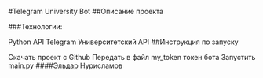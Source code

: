 #Telegram University Bot
##Описание проекта

###Технологии:

Python
API Telegram
Университетский API
##Инструкция по запуску

Скачать проект с Github
Передать в файл my_token токен бота
Запустить main.py
####Эльдар Нурисламов
